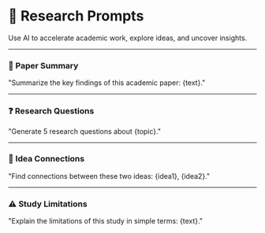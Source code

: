 # 🔬 Research Prompts

Use AI to accelerate academic work, explore ideas, and uncover insights.  

---

### 📄 Paper Summary  
"Summarize the key findings of this academic paper: {text}."

---

### ❓ Research Questions  
"Generate 5 research questions about {topic}."

---

### 🔗 Idea Connections  
"Find connections between these two ideas: {idea1}, {idea2}."

---

### ⚠️ Study Limitations  
"Explain the limitations of this study in simple terms: {text}."
